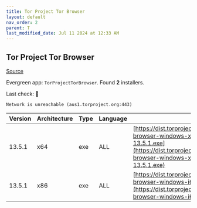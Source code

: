 ```yaml
---
title: Tor Project Tor Browser
layout: default
nav_order: 2
parent: T
last_modified_date: Jul 11 2024 at 12:33 AM
---
```


## Tor Project Tor Browser

[Source](https://www.torproject.org/)

Evergreen app: `TorProjectTorBrowser`. Found **2** installers.

Last check: 🔴
```
Network is unreachable (aus1.torproject.org:443)
```

| Version | Architecture | Type | Language | URI                                                                                                                                                                                          |
| ------- | ------------ | ---- | -------- | -------------------------------------------------------------------------------------------------------------------------------------------------------------------------------------------- |
| 13.5.1  | x64          | exe  | ALL      | [https://dist.torproject.org/torbrowser/13.5.1/tor-browser-windows-x86_64-portable-13.5.1.exe](https://dist.torproject.org/torbrowser/13.5.1/tor-browser-windows-x86_64-portable-13.5.1.exe) |
| 13.5.1  | x86          | exe  | ALL      | [https://dist.torproject.org/torbrowser/13.5.1/tor-browser-windows-i686-portable-13.5.1.exe](https://dist.torproject.org/torbrowser/13.5.1/tor-browser-windows-i686-portable-13.5.1.exe)     |
